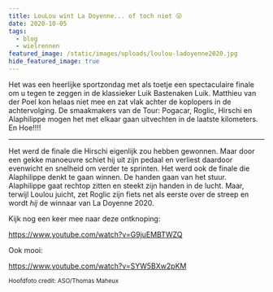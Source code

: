 ```yaml
---
title: LouLou wint La Doyenne... of toch niet 😜
date: 2020-10-05
tags:
  - blog
  - wielrennen
featured_image: /static/images/uploads/loulou-ladoyenne2020.jpg
hide_featured_image: true
---
```


Het was een heerlijke sportzondag met als toetje een spectaculaire finale om u tegen te zeggen in de klassieker Luik Bastenaken Luik. Matthieu van der Poel kon helaas niet mee en zat vlak achter de koplopers in de achtervolging. De smaakmakers van de Tour: Pogacar, Roglic, Hirschi en Alaphilippe mogen het met elkaar gaan uitvechten in de laatste kilometers. En Hoe!!!!

---

Het werd de finale die Hirschi eigenlijk zou hebben gewonnen. Maar door een gekke manoeuvre schiet hij uit zijn pedaal en verliest daardoor evenwicht en snelheid om verder te sprinten. Het werd ook de finale die Alaphilippe denkt te gaan winnen. De handen gaan van het stuur. Alaphilippe gaat rechtop zitten en steekt zijn handen in de lucht. Maar, terwijl Loulou juicht, zet Roglic zijn fiets net als eerste over de streep en wordt _hij_ de winnaar van La Doyenne 2020.

Kijk nog een keer mee naar deze ontknoping:

https://www.youtube.com/watch?v=G9juEMBTWZQ

Ook mooi:

https://www.youtube.com/watch?v=SYW5BXw2pKM

<small>Hoofdfoto credit: ASO/Thomas Maheux</small>
